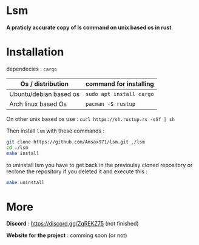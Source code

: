# Lsm

**A praticly accurate copy of ls command on unix based os in rust**

# Installation

dependecies : `cargo`

| Os / distribution | command for installing |
|-------------------|------------------------|
|Ubuntu/debian based os|`sudo apt install cargo`|
|Arch linux based Os|`pacman -S rustup`|

On other unix based os use : `curl https://sh.rustup.rs -sSf | sh`

Then install `lsm` with these commands :
```sh
git clone https://github.com/Amsax971/lsm.git ./lsm
cd ./lsm
make install
```

to uninstall lsm you have to get back in the previoulsy cloned repository or reclone the repository if you deleted it and execute this :

```sh
make uninstall
```

# More

**Discord** : https://discord.gg/ZqREKZ75 (not finished)

**Website for the project** : comming soon (or not)

